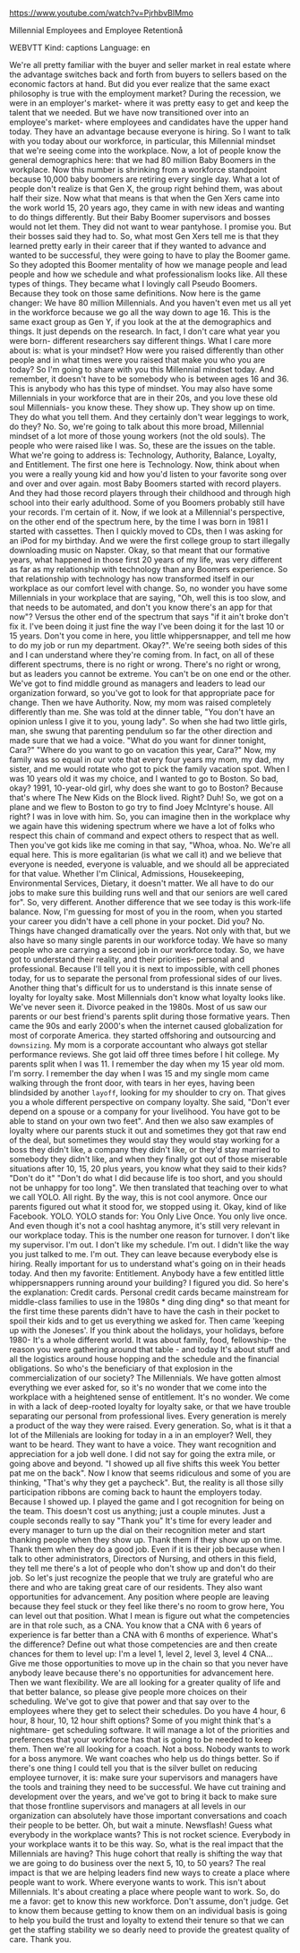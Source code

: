 https://www.youtube.com/watch?v=PjrhbvBlMmo

Millennial Employees and Employee Retentionå

WEBVTT Kind: captions Language: en 

We're all pretty familiar with the buyer and seller market in real estate where the advantage switches back and forth from buyers to sellers based on the economic factors at hand. But did you ever realize that the same exact philosophy is true with the employment market? During the recession, we were in an employer's market- where it was pretty easy to get and keep the talent that we needed. But we have now transitioned over into an employee's market- where employees and candidates have the upper hand today. They have an advantage because everyone is hiring. So I want to talk with you today about our workforce, in particular, this Millennial mindset that we're seeing come into the workplace. Now, a lot of people know the general demographics here: that we had 80 million Baby Boomers in the workplace. Now this number is shrinking from a workforce standpoint because 10,000 baby boomers are retiring every single day. What a lot of people don't realize is that Gen X, the group right behind them, was about half their size. Now what that means is that when the Gen Xers came into the work world 15, 20 years ago, they came in with new ideas and wanting to do things differently. But their Baby Boomer supervisors and bosses would not let them. They did not want to wear pantyhose. I promise you. But their bosses said they had to. So, what most Gen Xers tell me is that they learned pretty early in their career that if they wanted to advance and wanted to be successful, they were going to have to play the Boomer game. So they adopted this Boomer mentality of how we manage people and lead people and how we schedule and what professionalism looks like. All these types of things. They became what I lovingly call Pseudo Boomers. Because they took on those same definitions. Now here is the game changer: We have 80 million Millennials. And you haven't even met us all yet in the workforce because we go all the way down to age 16. This is the same exact group as Gen Y, if you look at the at the demographics and things. It just depends on the research. In fact, I don't care what year you were born- different researchers say different things. What I care more about is: what is your mindset? How were you raised differently than other people and in what times were you raised that make you who you are today? So I'm going to share with you this Millennial mindset today. And remember, it doesn't have to be somebody who is between ages 16 and 36. This is anybody who has this type of mindset. You may also have some Millennials in your workforce that are in their 20s, and you love these old soul Millennials- you know these. They show up. They show up on time. They do what you tell them. And they certainly don't wear leggings to work, do they? No. So, we're going to talk about this more broad, Millennial mindset of a lot more of those young workers (not the old souls). The people who were raised like I was. So, these are the issues on the table. What we're going to address is: Technology, Authority, Balance, Loyalty, and Entitlement. The first one here is Technology. Now, think about when you were a really young kid and how you'd listen to your favorite song over and over and over again. most Baby Boomers started with record players. And they had those record players through their childhood and through high school into their early adulthood. Some of you Boomers probably still have your records. I'm certain of it. Now, if we look at a Millennial's perspective, on the other end of the spectrum here, by the time I was born in 1981 I started with cassettes. Then I quickly moved to CDs, then I was asking for an iPod for my birthday. And we were the first college group to start illegally downloading music on Napster. Okay, so that meant that our formative years, what happened in those first 20 years of my life, was very different as far as my relationship with technology than any Boomers experience. So that relationship with technology has now transformed itself in our workplace as our comfort level with change. So, no wonder you have some Millennials in your workplace that are saying, "Oh, well this is too slow, and that needs to be automated, and don't you know there's an app for that now"? Versus the other end of the spectrum that says "if it ain't broke don't fix it. I've been doing it just fine the way I've been doing it for the last 10 or 15 years. Don't you come in here, you little whippersnapper, and tell me how to do my job or run my department. Okay?". We're seeing both sides of this and I can understand where they're coming from. In fact, on all of these different spectrums, there is no right or wrong. There's no right or wrong, but as leaders you cannot be extreme. You can't be on one end or the other. We've got to find middle ground as managers and leaders to lead our organization forward, so you've got to look for that appropriate pace for change. Then we have Authority. Now, my mom was raised completely differently than me. She was told at the dinner table, "You don't have an opinion unless I give it to you, young lady". So when she had two little girls, man, she swung that parenting pendulum so far the other direction and made sure that we had a voice. "What do you want for dinner tonight, Cara?" "Where do you want to go on vacation this year, Cara?" Now, my family was so equal in our vote that every four years my mom, my dad, my sister, and me would rotate who got to pick the family vacation spot. When I was 10 years old it was my choice, and I wanted to go to Boston. So bad, okay? 1991, 10-year-old girl, why does she want to go to Boston? Because that's where The New Kids on the Block lived. Right? Duh! So, we got on a plane and we flew to Boston to go try to find Joey McIntyre's house. All right? I was in love with him. So, you can imagine then in the workplace why we again have this widening spectrum where we have a lot of folks who respect this chain of command and expect others to respect that as well. Then you've got kids like me coming in that say, "Whoa, whoa. No. We're all equal here. This is more egalitarian (is what we call it) and we believe that everyone is needed, everyone is valuable, and we should all be appreciated for that value. Whether I'm Clinical, Admissions, Housekeeping, Environmental Services, Dietary, it doesn't matter. We all have to do our jobs to make sure this building runs well and that our seniors are well cared for". So, very different. Another difference that we see today is this work-life balance. Now, I'm guessing for most of you in the room, when you started your career you didn't have a cell phone in your pocket. Did you? No. Things have changed dramatically over the years. Not only with that, but we also have so many single parents in our workforce today. We have so many people who are carrying a second job in our workforce today. So, we have got to understand their reality, and their priorities- personal and professional. Because I'll tell you it is next to impossible, with cell phones today, for us to separate the personal from professional sides of our lives. Another thing that's difficult for us to understand is this innate sense of loyalty for loyalty sake. Most Millennials don't know what loyalty looks like. We've never seen it. Divorce peaked in the 1980s. Most of us saw our parents or our best friend's parents split during those formative years. Then came the 90s and early 2000's when the internet caused globalization for most of corporate America. they started offshoring and outsourcing and `downsizing`. My mom is a corporate accountant who always got stellar performance reviews. She got laid off three times before I hit college. My parents split when I was 11. I remember the day when my 15 year old mom. I'm sorry. I remember the day when I was 15 and my single mom came walking through the front door, with tears in her eyes, having been blindsided by another `layoff`, looking for my shoulder to cry on. That gives you a whole different perspective on company loyalty. She said, "Don't ever depend on a spouse or a company for your livelihood. You have got to be able to stand on your own two feet". And then we also saw examples of loyalty where our parents stuck it out and sometimes they got that raw end of the deal, but sometimes they would stay they would stay working for a boss they didn't like, a company they didn't like, or they'd stay married to somebody they didn't like, and when they finally got out of those miserable situations after 10, 15, 20 plus years, you know what they said to their kids? "Don't do it" "Don't do what I did because life is too short, and you should not be unhappy for too long". We then translated that teaching over to what we call YOLO. All right. By the way, this is not cool anymore. Once our parents figured out what it stood for, we stopped using it. Okay, kind of like Facebook. YOLO. YOLO stands for: You Only Live Once. You only live once. And even though it's not a cool hashtag anymore, it's still very relevant in our workplace today. This is the number one reason for turnover. I don't like my supervisor. I'm out. I don't like my schedule. I'm out. I didn't like the way you just talked to me. I'm out. They can leave because everybody else is hiring. Really important for us to understand what's going on in their heads today. And then my favorite: Entitlement. Anybody have a few entitled little whippersnappers running around your building? I figured you did. So here's the explanation: Credit cards. Personal credit cards became mainstream for middle-class families to use in the 1980s * ding ding ding* so that meant for the first time these parents didn't have to have the cash in their pocket to spoil their kids and to get us everything we asked for. Then came 'keeping up with the Joneses'. If you think about the holidays, your holidays, before 1980- It's a whole different world. It was about family, food, fellowship- the reason you were gathering around that table - and today It's about stuff and all the logistics around house hopping and the schedule and the financial obligations. So who's the beneficiary of that explosion in the commercialization of our society? The Millennials. We have gotten almost everything we ever asked for, so it's no wonder that we come into the workplace with a heightened sense of entitlement. It's no wonder. We come in with a lack of deep-rooted loyalty for loyalty sake, or that we have trouble separating our personal from professional lives. Every generation is merely a product of the way they were raised. Every generation. So, what is it that a lot of the Millenials are looking for today in a in an employer? Well, they want to be heard. They want to have a voice. They want recognition and appreciation for a job well done. I did not say for going the extra mile, or going above and beyond. "I showed up all five shifts this week You better pat me on the back". Now I know that seems ridiculous and some of you are thinking, "That's why they get a paycheck". But, the reality is all those silly participation ribbons are coming back to haunt the employers today. Because I showed up. I played the game and I got recognition for being on the team. This doesn't cost us anything; just a couple minutes. Just a couple seconds really to say "Thank you" It's time for every leader and every manager to turn up the dial on their recognition meter and start thanking people when they show up. Thank them if they show up on time. Thank them when they do a good job. Even if it is their job because when I talk to other administrators, Directors of Nursing, and others in this field, they tell me there's a lot of people who don't show up and don't do their job. So let's just recognize the people that we truly are grateful who are there and who are taking great care of our residents. They also want opportunities for advancement. Any position where people are leaving because they feel stuck or they feel like there's no room to grow here, You can level out that position. What I mean is figure out what the competencies are in that role such, as a CNA. You know that a CNA with 6 years of experience is far better than a CNA with 6 months of experience. What's the difference? Define out what those competencies are and then create chances for them to level up: I'm a level 1, level 2, level 3, level 4 CNA... Give me those opportunities to move up in the chain so that you never have anybody leave because there's no opportunities for advancement here. Then we want flexibility. We are all looking for a greater quality of life and that better balance, so please give people more choices on their scheduling. We've got to give that power and that say over to the employees where they get to select their schedules. Do you have 4 hour, 6 hour, 8 hour, 10, 12 hour shift options? Some of you might think that's a nightmare- get scheduling software. It will manage a lot of the priorities and preferences that your workforce has that is going to be needed to keep them. Then we're all looking for a coach. Not a boss. Nobody wants to work for a boss anymore. We want coaches who help us do things better. So if there's one thing I could tell you that is the silver bullet on reducing employee turnover, it is: make sure your supervisors and managers have the tools and training they need to be successful. We have cut training and development over the years, and we've got to bring it back to make sure that those frontline supervisors and managers at all levels in our organization can absolutely have those important conversations and coach their people to be better. Oh, but wait a minute. Newsflash! Guess what everybody in the workplace wants? This is not rocket science. Everybody in your workplace wants it to be this way. So, what is the real impact that the Millennials are having? This huge cohort that really is shifting the way that we are going to do business over the next 5, 10, to 50 years? The real impact is that we are helping leaders find new ways to create a place where people want to work. Where everyone wants to work. This isn't about Millennials. It's about creating a place where people want to work. So, do me a favor: get to know this new workforce. Don't assume, don't judge. Get to know them because getting to know them on an individual basis is going to help you build the trust and loyalty to extend their tenure so that we can get the staffing stability we so dearly need to provide the greatest quality of care. Thank you. 